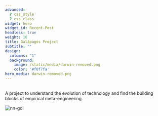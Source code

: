 ```yaml
---
advanced:
  ? css_style
  ? css_class
widget: hero
widget_id: Recent-Post
headless: true
weight: 10
title: Galápagos Project
subtitle: ""
design:
  columns: "1"
  background:
    image: /static/media/darwin-removed.png
    color: '#f0f7fa'
hero_media: darwin-removed.png
---
```

<br />
A project to understand the evolution of technology and find the building blocks of empirical meta-engineering.

![nn-gol](/media/game-of-life-neural-networks-contrast-removeb.png)
